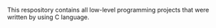 This respository contains all low-level programming projects that were written by using C language. 
